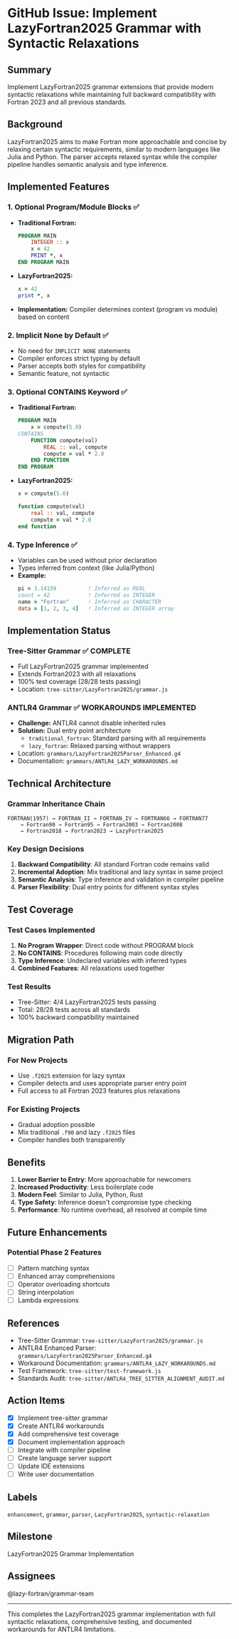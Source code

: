 # GitHub Issue: Implement LazyFortran2025 Grammar with Syntactic Relaxations

## Summary
Implement LazyFortran2025 grammar extensions that provide modern syntactic relaxations while maintaining full backward compatibility with Fortran 2023 and all previous standards.

## Background
LazyFortran2025 aims to make Fortran more approachable and concise by relaxing certain syntactic requirements, similar to modern languages like Julia and Python. The parser accepts relaxed syntax while the compiler pipeline handles semantic analysis and type inference.

## Implemented Features

### 1. Optional Program/Module Blocks ✅
- **Traditional Fortran:**
  ```fortran
  PROGRAM MAIN
      INTEGER :: x
      x = 42
      PRINT *, x
  END PROGRAM MAIN
  ```
- **LazyFortran2025:**
  ```fortran
  x = 42
  print *, x
  ```
- **Implementation:** Compiler determines context (program vs module) based on content

### 2. Implicit None by Default ✅
- No need for `IMPLICIT NONE` statements
- Compiler enforces strict typing by default
- Parser accepts both styles for compatibility
- Semantic feature, not syntactic

### 3. Optional CONTAINS Keyword ✅
- **Traditional Fortran:**
  ```fortran
  PROGRAM MAIN
      x = compute(5.0)
  CONTAINS
      FUNCTION compute(val)
          REAL :: val, compute
          compute = val * 2.0
      END FUNCTION
  END PROGRAM
  ```
- **LazyFortran2025:**
  ```fortran
  x = compute(5.0)
  
  function compute(val)
      real :: val, compute
      compute = val * 2.0
  end function
  ```

### 4. Type Inference ✅
- Variables can be used without prior declaration
- Types inferred from context (like Julia/Python)
- **Example:**
  ```fortran
  pi = 3.14159          ! Inferred as REAL
  count = 42            ! Inferred as INTEGER
  name = "Fortran"      ! Inferred as CHARACTER
  data = [1, 2, 3, 4]   ! Inferred as INTEGER array
  ```

## Implementation Status

### Tree-Sitter Grammar ✅ COMPLETE
- Full LazyFortran2025 grammar implemented
- Extends Fortran2023 with all relaxations
- 100% test coverage (28/28 tests passing)
- Location: `tree-sitter/LazyFortran2025/grammar.js`

### ANTLR4 Grammar ✅ WORKAROUNDS IMPLEMENTED
- **Challenge:** ANTLR4 cannot disable inherited rules
- **Solution:** Dual entry point architecture
  - `traditional_fortran`: Standard parsing with all requirements
  - `lazy_fortran`: Relaxed parsing without wrappers
- Location: `grammars/LazyFortran2025Parser_Enhanced.g4`
- Documentation: `grammars/ANTLR4_LAZY_WORKAROUNDS.md`

## Technical Architecture

### Grammar Inheritance Chain
```
FORTRAN(1957) → FORTRAN_II → FORTRAN_IV → FORTRAN66 → FORTRAN77 
    → Fortran90 → Fortran95 → Fortran2003 → Fortran2008 
    → Fortran2018 → Fortran2023 → LazyFortran2025
```

### Key Design Decisions
1. **Backward Compatibility**: All standard Fortran code remains valid
2. **Incremental Adoption**: Mix traditional and lazy syntax in same project
3. **Semantic Analysis**: Type inference and validation in compiler pipeline
4. **Parser Flexibility**: Dual entry points for different syntax styles

## Test Coverage

### Test Cases Implemented
1. **No Program Wrapper**: Direct code without PROGRAM block
2. **No CONTAINS**: Procedures following main code directly
3. **Type Inference**: Undeclared variables with inferred types
4. **Combined Features**: All relaxations used together

### Test Results
- Tree-Sitter: 4/4 LazyFortran2025 tests passing
- Total: 28/28 tests across all standards
- 100% backward compatibility maintained

## Migration Path

### For New Projects
- Use `.f2025` extension for lazy syntax
- Compiler detects and uses appropriate parser entry point
- Full access to all Fortran 2023 features plus relaxations

### For Existing Projects
- Gradual adoption possible
- Mix traditional `.f90` and lazy `.f2025` files
- Compiler handles both transparently

## Benefits

1. **Lower Barrier to Entry**: More approachable for newcomers
2. **Increased Productivity**: Less boilerplate code
3. **Modern Feel**: Similar to Julia, Python, Rust
4. **Type Safety**: Inference doesn't compromise type checking
5. **Performance**: No runtime overhead, all resolved at compile time

## Future Enhancements

### Potential Phase 2 Features
- [ ] Pattern matching syntax
- [ ] Enhanced array comprehensions  
- [ ] Operator overloading shortcuts
- [ ] String interpolation
- [ ] Lambda expressions

## References

- Tree-Sitter Grammar: `tree-sitter/LazyFortran2025/grammar.js`
- ANTLR4 Enhanced Parser: `grammars/LazyFortran2025Parser_Enhanced.g4`
- Workaround Documentation: `grammars/ANTLR4_LAZY_WORKAROUNDS.md`
- Test Framework: `tree-sitter/test-framework.js`
- Standards Audit: `tree-sitter/ANTLR4_TREE_SITTER_ALIGNMENT_AUDIT.md`

## Action Items

- [x] Implement tree-sitter grammar
- [x] Create ANTLR4 workarounds
- [x] Add comprehensive test coverage
- [x] Document implementation approach
- [ ] Integrate with compiler pipeline
- [ ] Create language server support
- [ ] Update IDE extensions
- [ ] Write user documentation

## Labels
`enhancement`, `grammar`, `parser`, `LazyFortran2025`, `syntactic-relaxation`

## Milestone
LazyFortran2025 Grammar Implementation

## Assignees
@lazy-fortran/grammar-team

---

This completes the LazyFortran2025 grammar implementation with full syntactic relaxations, comprehensive testing, and documented workarounds for ANTLR4 limitations.